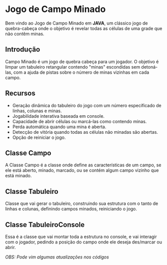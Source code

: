# Jogo de Campo Minado

Bem vindo ao Jogo de Campo Minado em **JAVA**, um clássico jogo de quebra-cabeça onde o objetivo é revelar todas as células de uma grade que não contêm minas.

## Introdução

Campo Minado é um jogo de quebra cabeça para um jogador. O objetivo é limpar um tabuleiro retangular contendo "minas" escondidas sem detoná-las, com a ajuda de pistas sobre o número de minas vizinhas em cada campo.

## Recursos

- Geração dinâmica do tabuleiro do jogo com um número especificado de linhas, colunas e minas.
- Jogabilidade interativa baseada em console.
- Capacidade de abrir células ou marcá-las como contendo minas.
- Perda automática quando uma mina é aberta.
- Detecção de vitória quando todas as células não minadas são abertas.
- Opção de reiniciar o jogo.

## Classe Campo

A Classe Campo é a classe onde define as características de um campo, se ele está aberto, minado, marcado, ou se contém algum campo vizinho que está minado.

## Classe Tabuleiro

Classe que vai gerar o tabuleiro, construindo sua estrutura com o tanto de linhas e colunas, definindo campos minados, reiniciando o jogo.

## Classe TabuleiroConsole

Essa é a classe que vai montar toda a estrutura no console, e vai interagir com o jogador, pedindo a posição do campo onde ele deseja des/marcar ou abrir.

_OBS: Pode vim algumas atualizações nos códigos_
